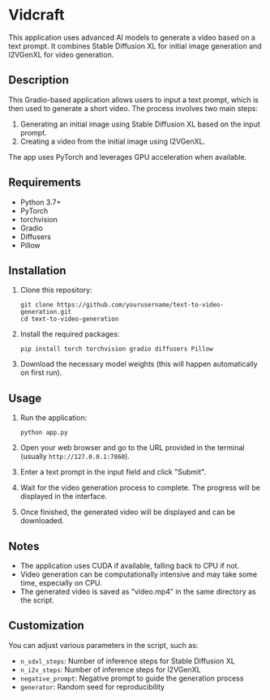 # Vidcraft

This application uses advanced AI models to generate a video based on a text prompt. It combines Stable Diffusion XL for initial image generation and I2VGenXL for video generation.

## Description

This Gradio-based application allows users to input a text prompt, which is then used to generate a short video. The process involves two main steps:

1. Generating an initial image using Stable Diffusion XL based on the input prompt.
2. Creating a video from the initial image using I2VGenXL.

The app uses PyTorch and leverages GPU acceleration when available.

## Requirements

- Python 3.7+
- PyTorch
- torchvision
- Gradio
- Diffusers
- Pillow

## Installation

1. Clone this repository:
   ```
   git clone https://github.com/yourusername/text-to-video-generation.git
   cd text-to-video-generation
   ```

2. Install the required packages:
   ```
   pip install torch torchvision gradio diffusers Pillow
   ```

3. Download the necessary model weights (this will happen automatically on first run).

## Usage

1. Run the application:
   ```
   python app.py
   ```

2. Open your web browser and go to the URL provided in the terminal (usually `http://127.0.0.1:7860`).

3. Enter a text prompt in the input field and click "Submit".

4. Wait for the video generation process to complete. The progress will be displayed in the interface.

5. Once finished, the generated video will be displayed and can be downloaded.

## Notes

- The application uses CUDA if available, falling back to CPU if not.
- Video generation can be computationally intensive and may take some time, especially on CPU.
- The generated video is saved as "video.mp4" in the same directory as the script.

## Customization

You can adjust various parameters in the script, such as:

- `n_sdxl_steps`: Number of inference steps for Stable Diffusion XL
- `n_i2v_steps`: Number of inference steps for I2VGenXL
- `negative_prompt`: Negative prompt to guide the generation process
- `generator`: Random seed for reproducibility